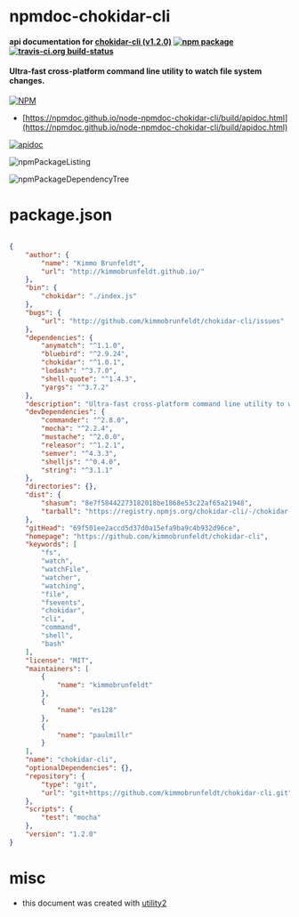 # npmdoc-chokidar-cli

#### api documentation for  [chokidar-cli (v1.2.0)](https://github.com/kimmobrunfeldt/chokidar-cli)  [![npm package](https://img.shields.io/npm/v/npmdoc-chokidar-cli.svg?style=flat-square)](https://www.npmjs.org/package/npmdoc-chokidar-cli) [![travis-ci.org build-status](https://api.travis-ci.org/npmdoc/node-npmdoc-chokidar-cli.svg)](https://travis-ci.org/npmdoc/node-npmdoc-chokidar-cli)

#### Ultra-fast cross-platform command line utility to watch file system changes.

[![NPM](https://nodei.co/npm/chokidar-cli.png?downloads=true&downloadRank=true&stars=true)](https://www.npmjs.com/package/chokidar-cli)

- [https://npmdoc.github.io/node-npmdoc-chokidar-cli/build/apidoc.html](https://npmdoc.github.io/node-npmdoc-chokidar-cli/build/apidoc.html)

[![apidoc](https://npmdoc.github.io/node-npmdoc-chokidar-cli/build/screenCapture.buildCi.browser.%252Ftmp%252Fbuild%252Fapidoc.html.png)](https://npmdoc.github.io/node-npmdoc-chokidar-cli/build/apidoc.html)

![npmPackageListing](https://npmdoc.github.io/node-npmdoc-chokidar-cli/build/screenCapture.npmPackageListing.svg)

![npmPackageDependencyTree](https://npmdoc.github.io/node-npmdoc-chokidar-cli/build/screenCapture.npmPackageDependencyTree.svg)



# package.json

```json

{
    "author": {
        "name": "Kimmo Brunfeldt",
        "url": "http://kimmobrunfeldt.github.io/"
    },
    "bin": {
        "chokidar": "./index.js"
    },
    "bugs": {
        "url": "http://github.com/kimmobrunfeldt/chokidar-cli/issues"
    },
    "dependencies": {
        "anymatch": "^1.1.0",
        "bluebird": "^2.9.24",
        "chokidar": "^1.0.1",
        "lodash": "^3.7.0",
        "shell-quote": "^1.4.3",
        "yargs": "^3.7.2"
    },
    "description": "Ultra-fast cross-platform command line utility to watch file system changes.",
    "devDependencies": {
        "commander": "^2.8.0",
        "mocha": "^2.2.4",
        "mustache": "^2.0.0",
        "releasor": "^1.2.1",
        "semver": "^4.3.3",
        "shelljs": "^0.4.0",
        "string": "^3.1.1"
    },
    "directories": {},
    "dist": {
        "shasum": "8e7f58442273182018be1868e53c22af65a21948",
        "tarball": "https://registry.npmjs.org/chokidar-cli/-/chokidar-cli-1.2.0.tgz"
    },
    "gitHead": "69f501ee2accd5d37d0a15efa9ba9c4b932d96ce",
    "homepage": "https://github.com/kimmobrunfeldt/chokidar-cli",
    "keywords": [
        "fs",
        "watch",
        "watchFile",
        "watcher",
        "watching",
        "file",
        "fsevents",
        "chokidar",
        "cli",
        "command",
        "shell",
        "bash"
    ],
    "license": "MIT",
    "maintainers": [
        {
            "name": "kimmobrunfeldt"
        },
        {
            "name": "es128"
        },
        {
            "name": "paulmillr"
        }
    ],
    "name": "chokidar-cli",
    "optionalDependencies": {},
    "repository": {
        "type": "git",
        "url": "git+https://github.com/kimmobrunfeldt/chokidar-cli.git"
    },
    "scripts": {
        "test": "mocha"
    },
    "version": "1.2.0"
}
```



# misc
- this document was created with [utility2](https://github.com/kaizhu256/node-utility2)
